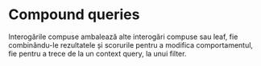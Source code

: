 # Compound queries

Interogările compuse ambalează alte interogări compuse sau leaf, fie combinându-le rezultatele și scorurile pentru a modifica comportamentul, fie pentru a trece de la un context query, la unui filter.
